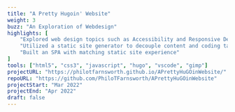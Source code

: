 ```yaml
---
title: "A Pretty Hugoin' Website"
weight: 3
buzz: "An Exploration of Webdesign"
highlights: [
    "Explored web design topics such as Accessibility and Responsive Design",
    "Utilized a static site generator to decouple content and coding tasks",
    "Built an SPA with matching static site experience"
]
tools: ["html5", "css3", "javascript", "hugo", "vscode", "gimp"]
projectURL: "https://philotfarnsworth.github.io/APrettyHuGOinWebsite/"
repoURL: "https://github.com/PhiloTFarnsworth/APrettyHuGOinWebsite"
projectStart: "Mar 2022"
projectEnd: "Apr 2022"
draft: false
---
```

